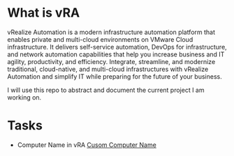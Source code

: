 # What is vRA
vRealize Automation is a modern infrastructure automation platform that enables private and multi-cloud environments on VMware Cloud infrastructure. It delivers self-service automation, DevOps for infrastructure, and network automation capabilities that help you increase business and IT agility, productivity, and efficiency. Integrate, streamline, and modernize traditional, cloud-native, and multi-cloud infrastructures with vRealize Automation and simplify IT while preparing for the future of your business.

I will use this repo to abstract and document the current project I am working on.

# Tasks

* Computer Name in vRA
[Cusom Computer Name](docs/ComputerNameInVRA.md)
